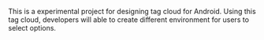 This is a experimental project for designing tag cloud for Android. Using this tag cloud, developers will able to create different environment for users to select options.
